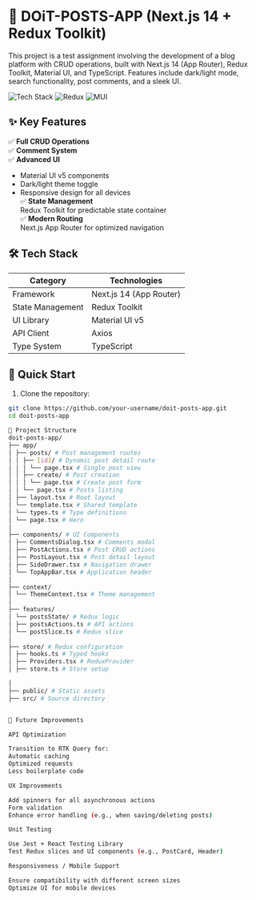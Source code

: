 # 🚀 DOiT-POSTS-APP (Next.js 14 + Redux Toolkit)

This project is a test assignment involving the development of a blog platform with CRUD operations, built with Next.js 14 (App Router), Redux Toolkit, Material UI, and TypeScript. Features include dark/light mode, search functionality, post comments, and a sleek UI.

![Tech Stack](https://img.shields.io/badge/Next.js-14-blue)
![Redux](https://img.shields.io/badge/Redux_Toolkit-8.1.0-purple)
![MUI](https://img.shields.io/badge/Material_UI-5.14.0-blue)

## ✨ Key Features

✅ **Full CRUD Operations**  
✅ **Comment System**  
✅ **Advanced UI**  
- Material UI v5 components  
- Dark/light theme toggle  
- Responsive design for all devices  
✅ **State Management**  
Redux Toolkit for predictable state container  
✅ **Modern Routing**  
Next.js App Router for optimized navigation  

## 🛠 Tech Stack

| Category           | Technologies                          |
|--------------------|---------------------------------------|
| Framework          | Next.js 14 (App Router)               |
| State Management   | Redux Toolkit                         |
| UI Library         | Material UI v5                        |
| API Client         | Axios                                 |
| Type System        | TypeScript                            |

## 🚀 Quick Start

1. Clone the repository:
```bash
git clone https://github.com/your-username/doit-posts-app.git
cd doit-posts-app

📁 Project Structure
doit-posts-app/
├── app/
│ ├── posts/ # Post management routes
│ │ ├── [id]/ # Dynamic post detail route
│ │ │ └── page.tsx # Single post view
│ │ ├── create/ # Post creation
│ │ │ └── page.tsx # Create post form
│ │ └── page.tsx # Posts listing
│ ├── layout.tsx # Root layout
│ └── template.tsx # Shared template
│ └── types.ts # Type definitions
│ └── page.tsx # Hero
│
├── components/ # UI Components
│ ├── CommentsDialog.tsx # Comments modal
│ ├── PostActions.tsx # Post CRUD actions
│ ├── PostLayout.tsx # Post detail layout
│ ├── SideDrawer.tsx # Navigation drawer
│ └── TopAppBar.tsx # Application header
│
├── context/
│ └── ThemeContext.tsx # Theme management
│
├── features/
│ └── postsState/ # Redux logic
│ ├── postsActions.ts # API actions
│ └── postSlice.ts # Redux slice
│
├── store/ # Redux configuration
│ ├── hooks.ts # Typed hooks
│ ├── Providers.tsx # ReduxProvider
│ ├── store.ts # Store setup

│
├── public/ # Static assets
├── src/ # Source directory


🔮 Future Improvements

API Optimization

Transition to RTK Query for:
Automatic caching
Optimized requests
Less boilerplate code

UX Improvements

Add spinners for all asynchronous actions
Form validation
Enhance error handling (e.g., when saving/deleting posts)

Unit Testing

Use Jest + React Testing Library
Test Redux slices and UI components (e.g., PostCard, Header)

Responsiveness / Mobile Support

Ensure compatibility with different screen sizes
Optimize UI for mobile devices